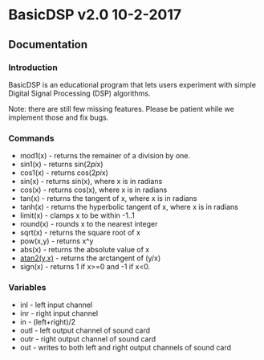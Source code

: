 # BasicDSP v2.0 10-2-2017
## Documentation

### Introduction

BasicDSP is an educational program that lets users experiment with simple Digital Signal Processing (DSP) algorithms.

Note: there are still few missing features. Please be patient while we implement those and fix bugs.

### Commands
* mod1(x) - returns the remainer of a division by one.
* sin1(x) - returns sin(2*pi*x)
* cos1(x) - returns cos(2*pi*x)
* sin(x) - returns sin(x), where x is in radians
* cos(x) - returns cos(x), where x is in radians
* tan(x) - returns the tangent of x, where x is in radians
* tanh(x) - returns the hyperbolic tangent of x, where x is in radians
* limit(x) - clamps x to be within -1..1
* round(x) - rounds x to the nearest integer
* sqrt(x) - returns the square root of x
* pow(x,y) - returns x^y
* abs(x) - returns the absolute value of x
* [atan2(y,x)](https://en.wikipedia.org/wiki/Atan2) - returns the arctangent of (y/x)
* sign(x) - returns 1 if x>=0 and -1 if x<0.

### Variables
* inl - left input channel
* inr - right input channel
* in - (left+right)/2
* outl - left output channel of sound card
* outr - right output channel of sound card
* out - writes to both left and right output channels of sound card
